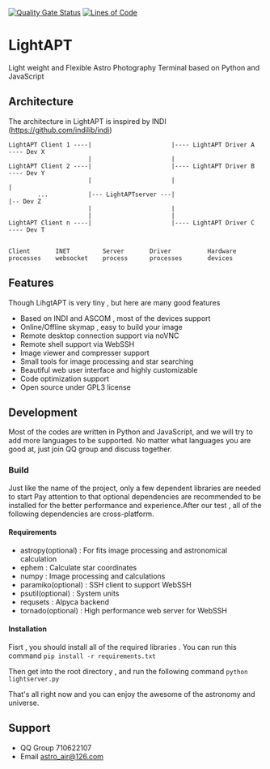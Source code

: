 [![Quality Gate Status](https://sonarcloud.io/api/project_badges/measure?project=AstroAir-Develop-Team_lightapt&metric=alert_status)](https://sonarcloud.io/summary/new_code?id=AstroAir-Develop-Team_lightapt)
[![Lines of Code](https://sonarcloud.io/api/project_badges/measure?project=AstroAir-Develop-Team_lightapt&metric=ncloc)](https://sonarcloud.io/summary/new_code?id=AstroAir-Develop-Team_lightapt)

# LightAPT
Light weight and Flexible Astro Photography Terminal based on Python and JavaScript

## Architecture

The architecture in LightAPT is inspired by INDI (https://github.com/indilib/indi)

    LightAPT Client 1 ----|                      |---- LightAPT Driver A  ---- Dev X
                          |                      |
    LightAPT Client 2 ----|                      |---- LightAPT Driver B  ---- Dev Y
                          |                      |                              |
            ...           |--- LightAPTserver ---|                              |-- Dev Z
                          |                      |
                          |                      |
    LightAPT Client n ----|                      |---- LightAPT Driver C  ---- Dev T


    Client       INET         Server       Driver          Hardware
    processes    websocket    process      processes       devices
    
## Features

Though LihgtAPT is very tiny , but here are many good features

+ Based on INDI and ASCOM , most of the devices support
+ Online/Offline skymap , easy to build your image
+ Remote desktop connection support via noVNC
+ Remote shell support via WebSSH
+ Image viewer and compresser support
+ Small tools for image processing and star searching
+ Beautiful web user interface and highly customizable
+ Code optimization support
+ Open source under GPL3 license

## Development
Most of the codes are written in Python and JavaScript, and we will try to add more languages to be supported. No matter what languages you are good at, just join QQ group and discuss together.

### Build

Just like the name of the project, only a few dependent libraries are needed to start
Pay attention to that optional dependencies are recommended to be installed for the better performance and experience.After our test , all of the following dependencies are cross-platform.

#### Requirements

+ astropy(optional) : For fits image processing and astronomical calculation
+ ephem : Calculate star coordinates
+ numpy : Image processing and calculations
+ paramiko(optional) : SSH client to support WebSSH
+ psutil(optional) : System units
+ requsets : Alpyca backend
+ tornado(optional) : High performance web server for WebSSH

#### Installation

Fisrt , you should install all of the required libraries . You can run this command
`
pip install -r requirements.txt
`

Then get into the root directory , and run the following command
`
python lightserver.py
`

That's all right now and you can enjoy the awesome of the astronomy and universe.

## Support

+ QQ Group 710622107
+ Email astro_air@126.com

